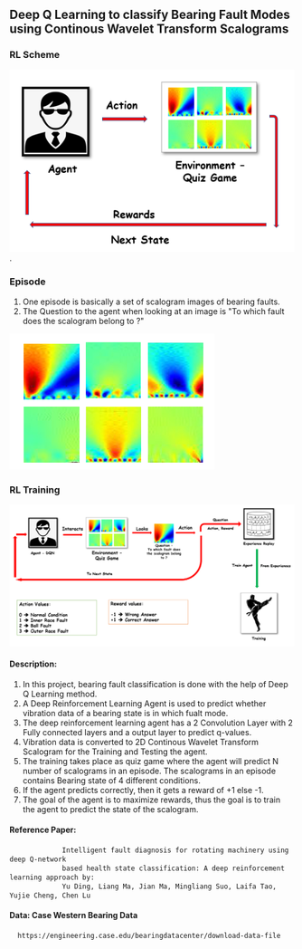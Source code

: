 ## Deep Q Learning to classify Bearing Fault Modes using Continous Wavelet Transform Scalograms

### RL Scheme

![](https://github.com/Shrav108/DQN-for-Bearing-Fault/blob/main/Pictures/RL%20Scheme.PNG).


### Episode
1. One episode is basically a set of scalogram images of bearing faults. 
2. The Question to the agent when looking at an image is "To which fault does the scalogram belong to ?"

![](https://github.com/Shrav108/DQN-for-Bearing-Fault/blob/main/Pictures/Quiz.PNG)


### RL Training

![](https://github.com/Shrav108/DQN-for-Bearing-Fault/blob/main/Pictures/RL%20Training.PNG)


#### Description:
1. In this project, bearing fault classification is done with the help of Deep Q Learning method.
2. A Deep Reinforcement Learning Agent is used to predict whether vibration data of a bearing state is in
   which fualt mode.
3. The deep reinforcement learning agent has a 2 Convolution Layer with 2 Fully connected layers and a output 
   layer to predict q-values.
4. Vibration data is converted to 2D Continous Wavelet Transform Scalogram for the Training and Testing the               agent.
5. The training takes place as quiz game where the agent will predict N number of scalograms in an episode. 
   The scalograms in an episode contains Bearing state of 4 different conditions.
6. If the agent predicts correctly, then it gets a reward of +1 else -1.
7. The goal of the agent is to maximize rewards, thus the goal is to train the agent to predict the state of 
   the scalogram.


#### Reference Paper: 
                 Intelligent fault diagnosis for rotating machinery using deep Q-network
                 based health state classification: A deep reinforcement learning approach by:
                 Yu Ding, Liang Ma, Jian Ma, Mingliang Suo, Laifa Tao, Yujie Cheng, Chen Lu

#### Data: Case Western Bearing Data
      https://engineering.case.edu/bearingdatacenter/download-data-file
      

